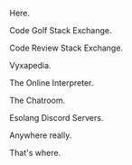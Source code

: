 Here.

Code Golf Stack Exchange.

Code Review Stack Exchange.

Vyxapedia.

The Online Interpreter.

The Chatroom.

Esolang Discord Servers.

Anywhere really.



That's where.
